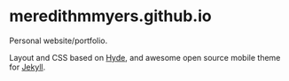 meredithmmyers.github.io
========================
Personal website/portfolio.

Layout and CSS based on [Hyde](http://andhyde.com/), and awesome open source mobile theme for [Jekyll](http://jekyllrb.com/). 